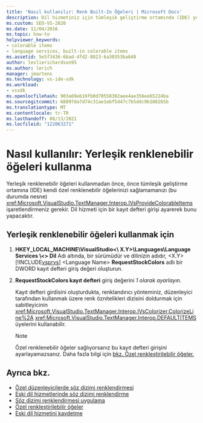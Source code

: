 ```yaml
---
title: 'Nasıl kullanılır: Renk Built-In Öğeleri | Microsoft Docs'
description: Dil hizmetiniz için tümleşik geliştirme ortamında (IDE) yerleşik renk Visual Studio kullanmayı öğrenin.
ms.custom: SEO-VS-2020
ms.date: 11/04/2016
ms.topic: how-to
helpviewer_keywords:
- colorable items
- language services, built-in colorable items
ms.assetid: 5e5f3436-6bad-4fd2-8823-6a30353ba648
author: leslierichardson95
ms.author: lerich
manager: jmartens
ms.technology: vs-ide-sdk
ms.workload:
- vssdk
ms.openlocfilehash: 903a69eb19fb0d70558302aee4ae356ee65224ba
ms.sourcegitcommit: 68897da7d74c31ae1ebf5d47c7b5ddc9b108265b
ms.translationtype: MT
ms.contentlocale: tr-TR
ms.lasthandoff: 08/13/2021
ms.locfileid: "122063271"
---
```

# <a name="how-to-use-built-in-colorable-items"></a>Nasıl kullanılır: Yerleşik renklenebilir öğeleri kullanma
Yerleşik renklenebilir öğeleri kullanmadan önce, önce tümleşik geliştirme ortamına (IDE) kendi özel renklenebilir öğelerinizi sağlamamanızı (bu durumda nesne) <xref:Microsoft.VisualStudio.TextManager.Interop.IVsProvideColorableItems> işaretlendirmeniz gerekir. Dil hizmeti için bir kayıt defteri girişi ayarerek bunu yapacaktır.

## <a name="to-use-built-in-colorable-items"></a>Yerleşik renklenebilir öğeleri kullanmak için

1. **HKEY_LOCAL_MACHINE\VisualStudio<\\ X.Y>\Languages\Language Services \\<\> Dil** Adı altında, bir sürümüdür ve dilinizin adıdır, \<X.Y> [!INCLUDE[vsprvs](../../code-quality/includes/vsprvs_md.md)] \<Language Name> **RequestStockColors** adlı bir DWORD kayıt defteri giriş değeri oluşturun.

2. **RequestStockColors kayıt defteri** giriş değerini *1 olarak ayarlayın.*

    Kayıt defteri girdisini oluşturdukta, renklandırıcı yönteminiz, düzenleyici tarafından kullanmak üzere renk öznitelikleri dizisini doldurmak için sabitleyicinin <xref:Microsoft.VisualStudio.TextManager.Interop.IVsColorizer.ColorizeLine%2A> <xref:Microsoft.VisualStudio.TextManager.Interop.DEFAULTITEMS> üyelerini kullanabilir.

   > [!NOTE]
   > Özel renklenebilir öğeler sağlıyorsanız bu kayıt defteri girişini ayarlayamazsanız. Daha fazla bilgi için [bkz. Özel renkleştirilebilir öğeler.](../../extensibility/internals/custom-colorable-items.md)

## <a name="see-also"></a>Ayrıca bkz.
- [Özel düzenleyicilerde söz dizimi renklendirmesi](../../extensibility/syntax-coloring-in-custom-editors.md)
- [Eski dil hizmetlerinde söz dizimi renklendirme](../../extensibility/internals/syntax-coloring-in-a-legacy-language-service.md)
- [Söz dizimi renklendirmesi uygulama](../../extensibility/internals/implementing-syntax-coloring.md)
- [Özel renkleştirilebilir öğeler](../../extensibility/internals/custom-colorable-items.md)
- [Eski dil hizmetini kaydetme](../../extensibility/internals/registering-a-legacy-language-service2.md)
